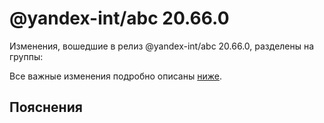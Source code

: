 # @yandex-int/abc 20.66.0

<!-- ЧЕЛОВЕЧЕСКОЕ ВСТУПЛЕНИЕ -->

Изменения, вошедшие в релиз @yandex-int/abc 20.66.0, разделены на группы:

Все важные изменения подробно описаны [ниже](#Пояснения).

## Пояснения

